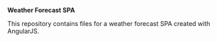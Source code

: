 **Weather Forecast SPA**

This repository contains files for a weather forecast SPA created with AngularJS.
